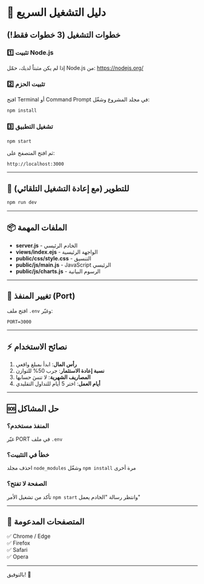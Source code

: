 # 🚀 دليل التشغيل السريع

## خطوات التشغيل (3 خطوات فقط!)

### 1️⃣ تثبيت Node.js
إذا لم يكن مثبتاً لديك، حمّل Node.js من:
https://nodejs.org/

### 2️⃣ تثبيت الحزم
افتح Terminal أو Command Prompt في مجلد المشروع وشغّل:
```bash
npm install
```

### 3️⃣ تشغيل التطبيق
```bash
npm start
```

ثم افتح المتصفح على:
```
http://localhost:3000
```

---

## 🎯 للتطوير (مع إعادة التشغيل التلقائي)

```bash
npm run dev
```

---

## 📦 الملفات المهمة

- **server.js** - الخادم الرئيسي
- **views/index.ejs** - الواجهة الرئيسية
- **public/css/style.css** - التنسيق
- **public/js/main.js** - JavaScript الرئيسي
- **public/js/charts.js** - الرسوم البيانية

---

## 🔧 تغيير المنفذ (Port)

افتح ملف `.env` وغيّر:
```
PORT=3000
```

---

## ⚡ نصائح الاستخدام

1. **رأس المال**: ابدأ بمبلغ واقعي
2. **نسبة إعادة الاستثمار**: جرب 50% للتوازن
3. **المصاريف الشهرية**: لا تنسَ حسابها
4. **أيام العمل**: اختر 5 أيام للتداول التقليدي

---

## 🆘 حل المشاكل

### المنفذ مستخدم؟
غيّر PORT في ملف `.env`

### خطأ في التثبيت؟
احذف مجلد `node_modules` وشغّل `npm install` مرة أخرى

### الصفحة لا تفتح؟
تأكد من تشغيل الأمر `npm start` وانتظر رسالة "الخادم يعمل"

---

## 📱 المتصفحات المدعومة

✅ Chrome / Edge  
✅ Firefox  
✅ Safari  
✅ Opera  

---

بالتوفيق! 🎉
